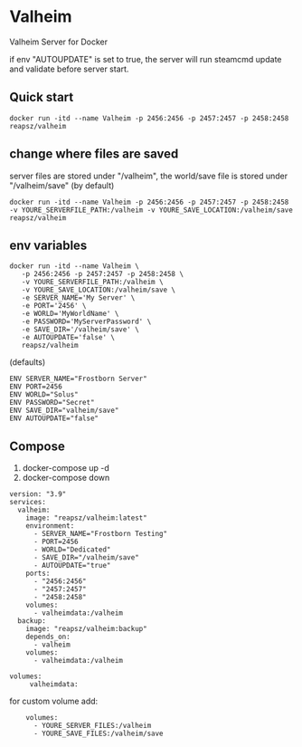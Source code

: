 # Valheim
Valheim Server for Docker

if env "AUTOUPDATE" is set to true, the server will run steamcmd update and validate before server start.

## Quick start

```
docker run -itd --name Valheim -p 2456:2456 -p 2457:2457 -p 2458:2458 reapsz/valheim
```

## change where files are saved
server files are stored under "/valheim", the world/save file is stored under "/valheim/save" (by default)

```
docker run -itd --name Valheim -p 2456:2456 -p 2457:2457 -p 2458:2458 -v YOURE_SERVERFILE_PATH:/valheim -v YOURE_SAVE_LOCATION:/valheim/save reapsz/valheim
```

## env variables

```
docker run -itd --name Valheim \
   -p 2456:2456 -p 2457:2457 -p 2458:2458 \
   -v YOURE_SERVERFILE_PATH:/valheim \
   -v YOURE_SAVE_LOCATION:/valheim/save \
   -e SERVER_NAME='My Server' \
   -e PORT='2456' \
   -e WORLD='MyWorldName' \
   -e PASSWORD='MyServerPassword' \
   -e SAVE_DIR='/valheim/save' \
   -e AUTOUPDATE='false' \
   reapsz/valheim
```
(defaults)
```
ENV SERVER_NAME="Frostborn Server"
ENV PORT=2456
ENV WORLD="Solus"
ENV PASSWORD="Secret"
ENV SAVE_DIR="valheim/save"
ENV AUTOUPDATE="false"
```
## Compose
1. docker-compose up -d
2. docker-compose down
```
version: "3.9"
services:
  valheim:
    image: "reapsz/valheim:latest"
    environment:
      - SERVER_NAME="Frostborn Testing"
      - PORT=2456
      - WORLD="Dedicated"
      - SAVE_DIR="/valheim/save"
      - AUTOUPDATE="true"
    ports:
      - "2456:2456"
      - "2457:2457"
      - "2458:2458"
    volumes:
      - valheimdata:/valheim
  backup:
    image: "reapsz/valheim:backup"
    depends_on:
      - valheim
    volumes:
      - valheimdata:/valheim

volumes:
     valheimdata:
```
for custom volume add:

```
    volumes:
      - YOURE_SERVER_FILES:/valheim
      - YOURE_SAVE_FILES:/valheim/save
```
